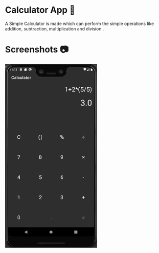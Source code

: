 # Calculator App :iphone:
A Simple Calculator is made which can perform the simple operations like addition, subtraction, multiplication and division .


# Screenshots :camera:
<img src="https://github.com/Soumili-Ghosh3/Calculator/blob/master/app/Screenshots/Calculator_pic.PNG" width="300" height="600">
